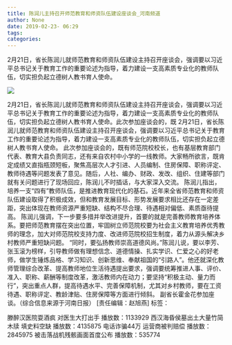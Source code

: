 ```yaml
---
title: 陈润儿主持召开师范教育和师资队伍建设座谈会_河南频道
author: None
date: 2019-02-23- 06:29
tags: 
categories: 
---
```

2月21日，省长陈润儿就师范教育和师资队伍建设主持召开座谈会，强调要以习近平总书记关于教育工作的重要论述为指导，着力建设一支高素质专业化的教师队伍，切实担负起立德树人教书育人使命。
<!-- more -->
                
<img align="center" border="0" src="http://p2.ifengimg.com/a/2016/0810/204c433878d5cf9size1_w16_h16.png" />
                
            
2月21日，省长陈润儿就师范教育和师资队伍建设主持召开座谈会，强调要以习近平总书记关于教育工作的重要论述为指导，着力建设一支高素质专业化的教师队伍，切实担负起立德树人教书育人使命。此次参加座谈会的，既
2月21日，省长陈润儿就师范教育和师资队伍建设主持召开座谈会，强调要以习近平总书记关于教育工作的重要论述为指导，着力建设一支高素质专业化的教师队伍，切实担负起立德树人教书育人使命。
此次参加座谈会的，既有师范院校校长，也有基层教育部门代表、教育大县负责同志，还有来自农村中小学的一线教师。大家畅所欲言，既肯定成绩又直指瓶颈短板，聚焦高层次人才引进、人员编制、住房保障、职称评定、教师待遇等问题发表了意见。随后，人社、编办、财政、发改、组织、住建等部门就有关问题进行了现场回应，陈润儿不时插话，与大家深入交流。
陈润儿指出，培养一支“四有”教师队伍，是推进教育现代化的基石。近年来全省师范教育和师资队伍建设取得了积极成效，但和教育发展目标、形势发展要求相比还存在一定差距，突出体现在教师资源严重短缺、结构不尽合理、待遇相对偏低、素质亟待提高。
陈润儿强调，下一步要多措并举改进提升，首要的就是完善教师教育培养体系。要把师范教育摆在突出位置，牢固树立师范院校要为社会主义教育培养优秀教师的理念，加大对师范院校支持力度、改进师范院校招生制度，着力从源头解决乡村教师严重短缺问题。
“同时，要弘扬教师崇高道德风尚。”陈润儿说，要以李芳、张玉滚为榜样，引导教师做有理想信念、道德情操、扎实学识、仁爱之心的好老师，做学生锤炼品格、学习知识、创新思维、奉献祖国的“引路人”。他还就深化教师管理综合改革、提高教师地位生活待遇提出要求，强调要统筹推进人事、评价、准入、职称、薪酬等制度改革，激活教师内在动力；要坚持“积极主动、量力而行”，突出重点人群，提高待遇水平、完善保障机制，尤其对乡村教师，要在工资待遇、职称评定、教龄津贴、住房保障等方面进行倾斜。
副省长霍金花参加座谈。（综合信息来源于河南日报）
[责任编辑：赵旭燕]
标签：
 
             
滕醉汉医院耍酒疯 对医生大打出手
播放数：1133929
西汉海昏侯墓出土大量竹简木牍 填史料空缺
播放数：4135875
电话诈骗44万 运营商被判赔偿
播放数：2845975
被击落战机残骸画面首度公布
播放数：535774
